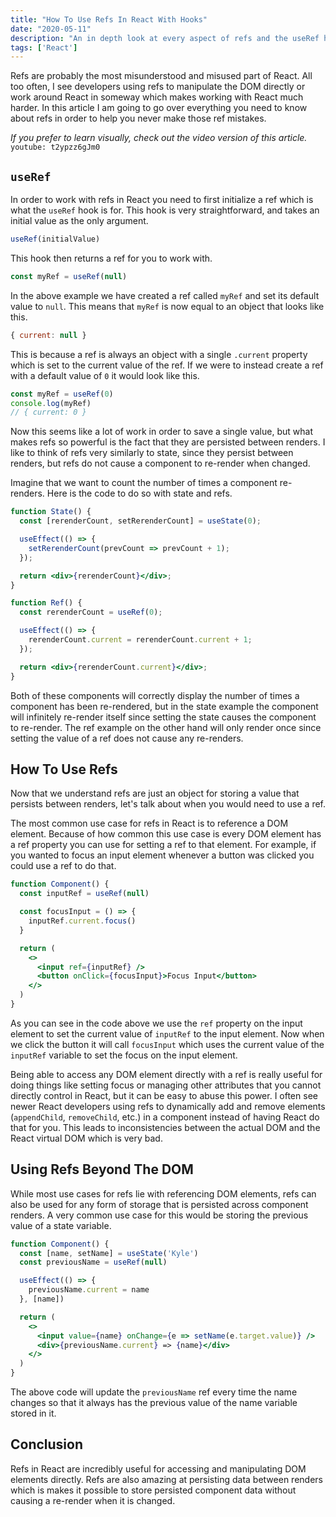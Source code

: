 ```yaml
---
title: "How To Use Refs In React With Hooks"
date: "2020-05-11"
description: "An in depth look at every aspect of refs and the useRef hook in React."
tags: ['React']
---
```


Refs are probably the most misunderstood and misused part of React. All too often, I see developers using refs to manipulate the DOM directly or work around React in someway which makes working with React much harder. In this article I am going to go over everything you need to know about refs in order to help you never make those ref mistakes.

*If you prefer to learn visually, check out the video version of this article.*
`youtube: t2ypzz6gJm0`

## `useRef`

In order to work with refs in React you need to first initialize a ref which is what the `useRef` hook is for. This hook is very straightforward, and takes an initial value as the only argument.
```js
useRef(initialValue)
```
This hook then returns a ref for you to work with.
```js
const myRef = useRef(null)
```
In the above example we have created a ref called `myRef` and set its default value to `null`. This means that `myRef` is now equal to an object that looks like this.
```js
{ current: null }
```
This is because a ref is always an object with a single `.current` property which is set to the current value of the ref. If we were to instead create a ref with a default value of `0` it would look like this.
```js
const myRef = useRef(0)
console.log(myRef)
// { current: 0 }
```
Now this seems like a lot of work in order to save a single value, but what makes refs so powerful is the fact that they are persisted between renders. I like to think of refs very similarly to state, since they persist between renders, but refs do not cause a component to re-render when changed.

Imagine that we want to count the number of times a component re-renders. Here is the code to do so with state and refs.
```jsx
function State() {
  const [rerenderCount, setRerenderCount] = useState(0);

  useEffect(() => {
    setRerenderCount(prevCount => prevCount + 1);
  });

  return <div>{rerenderCount}</div>;
}
```
```jsx
function Ref() {
  const rerenderCount = useRef(0);

  useEffect(() => {
    rerenderCount.current = rerenderCount.current + 1;
  });

  return <div>{rerenderCount.current}</div>;
}
```
Both of these components will correctly display the number of times a component has been re-rendered, but in the state example the component will infinitely re-render itself since setting the state causes the component to re-render. The ref example on the other hand will only render once since setting the value of a ref does not cause any re-renders.

## How To Use Refs

Now that we understand refs are just an object for storing a value that persists between renders, let's talk about when you would need to use a ref.

The most common use case for refs in React is to reference a DOM element. Because of how common this use case is every DOM element has a ref property you can use for setting a ref to that element. For example, if you wanted to focus an input element whenever a button was clicked you could use a ref to do that.
```jsx
function Component() {
  const inputRef = useRef(null)

  const focusInput = () => {
    inputRef.current.focus()
  }

  return (
    <>
      <input ref={inputRef} />
      <button onClick={focusInput}>Focus Input</button>
    </>
  )
}
```
As you can see in the code above we use the `ref` property on the input element to set the current value of `inputRef` to the input element. Now when we click the button it will call `focusInput` which uses the current value of the `inputRef` variable to set the focus on the input element.

Being able to access any DOM element directly with a ref is really useful for doing things like setting focus or managing other attributes that you cannot directly control in React, but it can be easy to abuse this power. I often see newer React developers using refs to dynamically add and remove elements (`appendChild`, `removeChild`, etc.) in a component instead of having React do that for you. This leads to inconsistencies between the actual DOM and the React virtual DOM which is very bad.

## Using Refs Beyond The DOM

While most use cases for refs lie with referencing DOM elements, refs can also be used for any form of storage that is persisted across component renders. A very common use case for this would be storing the previous value of a state variable.
```jsx
function Component() {
  const [name, setName] = useState('Kyle')
  const previousName = useRef(null)

  useEffect(() => {
    previousName.current = name
  }, [name])

  return (
    <>
      <input value={name} onChange={e => setName(e.target.value)} />
      <div>{previousName.current} => {name}</div>
    </>
  )
}
```
The above code will update the `previousName` ref every time the name changes so that it always has the previous value of the name variable stored in it.

## Conclusion

Refs in React are incredibly useful for accessing and manipulating DOM elements directly. Refs are also amazing at persisting data between renders which is makes it possible to store persisted component data without causing a re-render when it is changed.